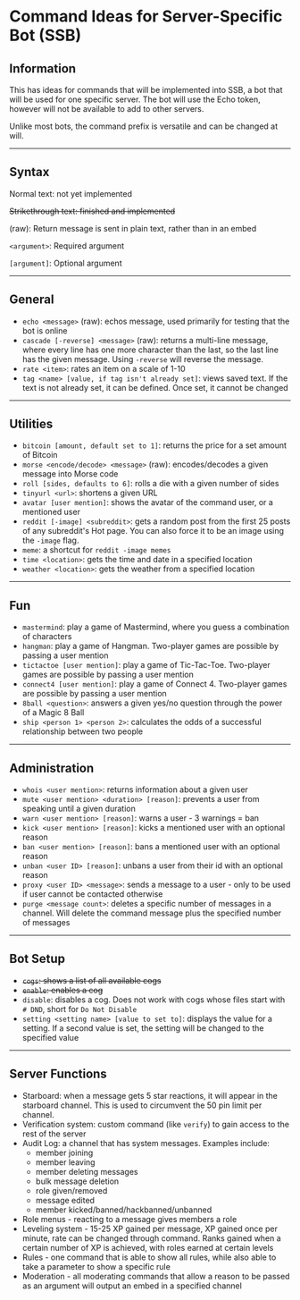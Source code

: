 # Command Ideas for Server-Specific Bot (SSB)

## Information

This has ideas for commands that will be implemented into SSB, a bot that will be used for one specific server. The bot will use the Echo token, however will not be available to add to other servers.

Unlike most bots, the command prefix is versatile and can be changed at will.

---

## Syntax

Normal text: not yet implemented

~~Strikethrough text: finished and implemented~~

(raw): Return message is sent in plain text, rather than in an embed

`<argument>`: Required argument

`[argument]`: Optional argument

---

## General

- `echo <message>` (raw): echos message, used primarily for testing that the bot is online
- `cascade [-reverse] <message>` (raw): returns a multi-line message, where every line has one more character than the last, so the last line has the given message. Using `-reverse` will reverse the message.
- `rate <item>`: rates an item on a scale of 1-10
- `tag <name> [value, if tag isn't already set]`: views saved text. If the text is not already set, it can be defined. Once set, it cannot be changed

---

## Utilities

- `bitcoin [amount, default set to 1]`: returns the price for a set amount of Bitcoin
- `morse <encode/decode> <message>` (raw): encodes/decodes a given message into Morse code
- `roll [sides, defaults to 6]`: rolls a die with a given number of sides
- `tinyurl <url>`: shortens a given URL
- `avatar [user mention]`: shows the avatar of the command user, or a mentioned user
- `reddit [-image] <subreddit>`: gets a random post from the first 25 posts of any subreddit's Hot page. You can also force it to be an image using the `-image` flag.
- `meme`: a shortcut for `reddit -image memes`
- `time <location>`: gets the time and date in a specified location
- `weather <location>`: gets the weather from a specified location

---

## Fun

- `mastermind`: play a game of Mastermind, where you guess a combination of characters
- `hangman`: play a game of Hangman. Two-player games are possible by passing a user mention
- `tictactoe [user mention]`: play a game of Tic-Tac-Toe. Two-player games are possible by passing a user mention
- `connect4 [user mention]`: play a game of Connect 4. Two-player games are possible by passing a user mention
- `8ball <question>`: answers a given yes/no question through the power of a Magic 8 Ball
- `ship <person 1> <person 2>`: calculates the odds of a successful relationship between two people

---

## Administration

- `whois <user mention>`: returns information about a given user
- `mute <user mention> <duration> [reason]`: prevents a user from speaking until a given duration
- `warn <user mention> [reason]`: warns a user - 3 warnings = ban
- `kick <user mention> [reason]`: kicks a mentioned user with an optional reason
- `ban <user mention> [reason]`: bans a mentioned user with an optional reason
- `unban <user ID> [reason]`: unbans a user from their id with an optional reason
- `proxy <user ID> <message>`: sends a message to a user - only to be used if user cannot be contacted otherwise
- `purge <message count>`: deletes a specific number of messages in a channel. Will delete the command message plus the specified number of messages

---

## Bot Setup

- ~~`cogs`: shows a list of all available cogs~~
- ~~`enable`: enables a cog~~
- `disable`: disables a cog. Does not work with cogs whose files start with `# DND`, short for `Do Not Disable`
- `setting <setting name> [value to set to]`: displays the value for a setting. If a second value is set, the setting will be changed to the specified value

---

## Server Functions

- Starboard: when a message gets 5 star reactions, it will appear in the starboard channel. This is used to circumvent the 50 pin limit per channel.
- Verification system: custom command (like `verify`) to gain access to the rest of the server
- Audit Log: a channel that has system messages. Examples include:
  - member joining
  - member leaving
  - member deleting messages
  - bulk message deletion
  - role given/removed
  - message edited
  - member kicked/banned/hackbanned/unbanned
- Role menus - reacting to a message gives members a role
- Leveling system - 15-25 XP gained per message, XP gained once per minute, rate can be changed through command. Ranks gained when a certain number of XP is achieved, with roles earned at certain levels
- Rules - one command that is able to show all rules, while also able to take a parameter to show a specific rule
- Moderation - all moderating commands that allow a reason to be passed as an argument will output an embed in a specified channel
